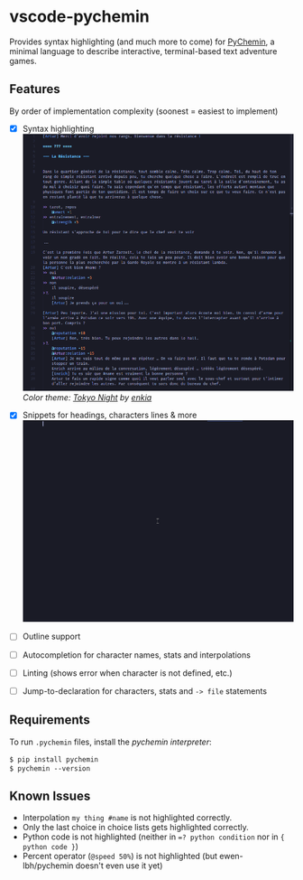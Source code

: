 # vscode-pychemin

Provides syntax highlighting (and much more to come) for [PyChemin](https://github.com/ewen-lbh/pychemin), a minimal language to describe interactive, terminal-based text adventure games.

## Features

By order of implementation complexity (soonest = easiest to implement)

- [x] Syntax highlighting
  ![Example of syntax highlighting](./examples/syntax-highlighting.png)
  _Color theme: [Tokyo Night](https://marketplace.visualstudio.com/items?itemName=enkia.tokyo-night) by [enkia](https://marketplace.visualstudio.com/publishers/enkia)_

- [x] Snippets for headings, characters lines & more
  ![Demo of some snippets](./examples/snippets.gif)
- [ ] Outline support
- [ ] Autocompletion for character names, stats and interpolations
- [ ] Linting (shows error when character is not defined, etc.)
- [ ] Jump-to-declaration for characters, stats and `-> file` statements

## Requirements

To run `.pychemin` files, install the _pychemin interpreter_:

```sh-session
$ pip install pychemin
$ pychemin --version
```

## Known Issues

- Interpolation `my thing #name` is not highlighted correctly.
- Only the last choice in choice lists gets highlighted correctly.
- Python code is not highlighted (neither in `=? python condition` nor in `{ python code }`)
- Percent operator (`@speed 50%`) is not highlighted (but ewen-lbh/pychemin doesn't even use it yet)
